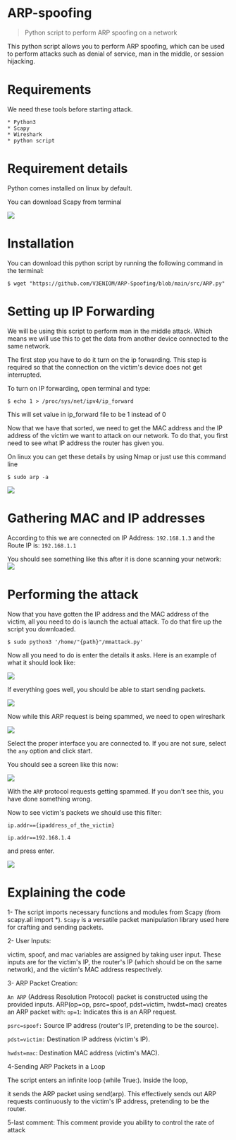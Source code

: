 # ARP-spoofing 

> Python script to perform ARP spoofing on a network

This python script allows you to perform ARP spoofing, which can be used to perform attacks such as denial of service, man in the middle, or session hijacking.

# Requirements

We need these tools before starting attack.
```
* Python3
* Scapy 
* Wireshark
* python script
```

# Requirement details

Python comes installed on linux by default. 

You can download Scapy from terminal 

![](https://github.com/V3ENIOM/ARP-Spoofing/blob/main/Snaps/install-scapy.png)




# Installation

You can download this python script by running the following command in the terminal:
```
$ wget "https://github.com/V3ENIOM/ARP-Spoofing/blob/main/src/ARP.py"
```

# Setting up IP Forwarding

We will be using this script to perform man in the middle attack. Which means we will use this to get the data from another device connected to the same network.

The first step you have to do it turn on the ip forwarding. This step is required so that the connection on the victim's device does not get interrupted. 

To turn on IP forwarding, open terminal and type:
```
$ echo 1 > /proc/sys/net/ipv4/ip_forward

```
This will set value in ip_forward file to be 1 instead of 0


Now that we have that sorted, we need to get the MAC address and the IP address of the victim we want to attack on our network. To do that, you first need to see what IP address the router has given you. 

On linux you can get these details by using Nmap or just use this command line
```
$ sudo arp -a

```
![](https://github.com/V3ENIOM/ARP-Spoofing/blob/main/Snaps/sudo%20arp%20-a.png)

# Gathering MAC and IP addresses

According to this we are connected on IP Address: `192.168.1.3` and the Route IP is: `192.168.1.1`

You should see something like this after it is done scanning your network:
![](arp)

# Performing the attack

Now that you have gotten the IP address and the MAC address of the victim, all you need to do is launch the actual attack. To do that fire up the script you downloaded.
```
$ sudo python3 '/home/"{path}"/mmattack.py'
```

Now all you need to do is enter the details it asks. Here is an example of what it should look like:

![](https://github.com/V3ENIOM/ARP-Spoofing/blob/main/Snaps/dataforattack.png)

If everything goes well, you should be able to start sending packets.

![](https://github.com/V3ENIOM/ARP-Spoofing/blob/main/Snaps/packets.png)

Now while this ARP request is being spammed, we need to open wireshark

![](https://github.com/V3ENIOM/ARP-Spoofing/blob/main/Snaps/wiresharkstart.png)


Select the proper interface you are connected to. If you are not sure, select the `any` option and click start.

You should see a screen like this now:

![](https://github.com/V3ENIOM/ARP-Spoofing/blob/main/Snaps/wireshark1.png)


With the `ARP` protocol requests getting spammed. If you don't see this, you have done something wrong. 

Now to see victim's packets we should use this filter:
```
ip.addr=={ipaddress_of_the_victim} 
``` 
```
ip.addr==192.168.1.4 
```

and press enter.

![](https://github.com/V3ENIOM/ARP-Spoofing/blob/main/Snaps/wireshark2.png)


# Explaining the code

1- The script imports necessary functions and modules from Scapy (from scapy.all import *). `Scapy` is a versatile packet manipulation library used here for crafting and sending packets.

2- User Inputs:

victim, spoof, and mac variables are assigned by taking user input. These inputs are for the victim's IP, the router's IP (which should be on the same network), and the victim's MAC address respectively.

3- ARP Packet Creation:

`An ARP` (Address Resolution Protocol) packet is constructed using the provided inputs.
ARP(op=op, psrc=spoof, pdst=victim, hwdst=mac) creates an ARP packet with:
`op=1`: Indicates this is an ARP request.

`psrc=spoof:` Source IP address (router's IP, pretending to be the source).

`pdst=victim:` Destination IP address (victim's IP).

`hwdst=mac`: Destination MAC address (victim's MAC).

4-Sending ARP Packets in a Loop

The script enters an infinite loop (while True:).
Inside the loop, 

it sends the ARP packet using send(arp). This effectively sends out ARP requests continuously to the victim's IP address, pretending to be the router.

5-last comment: This comment provide you ability to control the rate of attack
